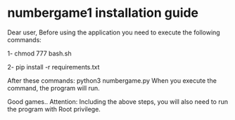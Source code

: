# numbergame1 installation guide
Dear user,
Before using the application you need to execute the following commands:

1- chmod 777 bash.sh

2- pip install -r requirements.txt

After these commands:
python3 numbergame.py
When you execute the command, the program will run.

Good games..
Attention: Including the above steps, you will also need to run the program with Root privilege. 
